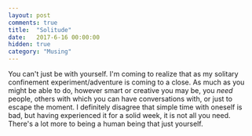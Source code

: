 ```yaml
---
layout: post
comments: true
title:  "Solitude"
date:   2017-6-16 00:00:00
hidden: true
category: "Musing"
---
```


You can't just be with yourself. I'm coming to realize that as my solitary confinement experiment/adventure is coming to a close. As much as you might be able to do, however smart or creative you may be, you _need_ people, others with which you can have conversations with, or just to escape the moment. I definitely disagree that simple time with oneself is bad, but having experienced it for a solid week, it is not all you need. There's a lot more to being a human being that just yourself.
